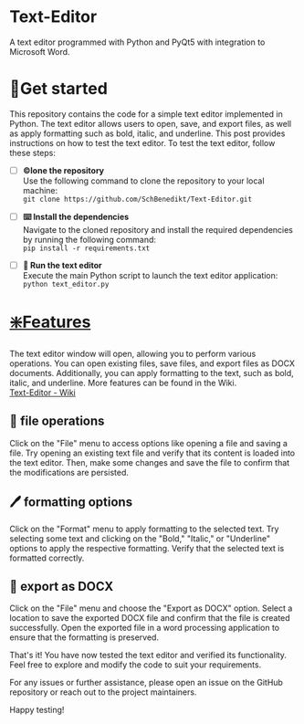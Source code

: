 # Text-Editor
A text editor programmed with Python and PyQt5 with integration to Microsoft Word.
# 🛫Get started
This repository contains the code for a simple text editor implemented in Python. The text editor allows users to open, save, and export files, as well as apply formatting such as bold, italic, and underline. This post provides instructions on how to test the text editor.
To test the text editor, follow these steps:
- [ ] **©️lone the repository**
      <br> Use the following command to clone the repository to your local machine: <br>
    ```git clone https://github.com/SchBenedikt/Text-Editor.git```
- [ ] **⌨️ Install the dependencies** <br>
      Navigate to the cloned repository and install the required dependencies by running the following command: <br>
```pip install -r requirements.txt```

- [ ] **🎉 Run the text editor**<br>
      Execute the main Python script to launch the text editor application:<br>
      ```python text_editor.py```
      
# [❇️Features](https://github.com/SchBenedikt/Text-Editor/wiki/Features)
The text editor window will open, allowing you to perform various operations. You can open existing files, save files, and export files as DOCX documents. Additionally, you can apply formatting to the text, such as bold, italic, and underline.
More features can be found in the Wiki.<br>
[Text-Editor - Wiki](https://github.com/SchBenedikt/Text-Editor/wiki/Features)

## 📂 file operations
Click on the "File" menu to access options like opening a file and saving a file. Try opening an existing text file and verify that its content is loaded into the text editor. Then, make some changes and save the file to confirm that the modifications are persisted.

## 🖊️ formatting options
Click on the "Format" menu to apply formatting to the selected text. Try selecting some text and clicking on the "Bold," "Italic," or "Underline" options to apply the respective formatting. Verify that the selected text is formatted correctly.

## 💾 export as DOCX
Click on the "File" menu and choose the "Export as DOCX" option. Select a location to save the exported DOCX file and confirm that the file is created successfully. Open the exported file in a word processing application to ensure that the formatting is preserved.

That's it! You have now tested the text editor and verified its functionality. Feel free to explore and modify the code to suit your requirements.

For any issues or further assistance, please open an issue on the GitHub repository or reach out to the project maintainers.

Happy testing!

